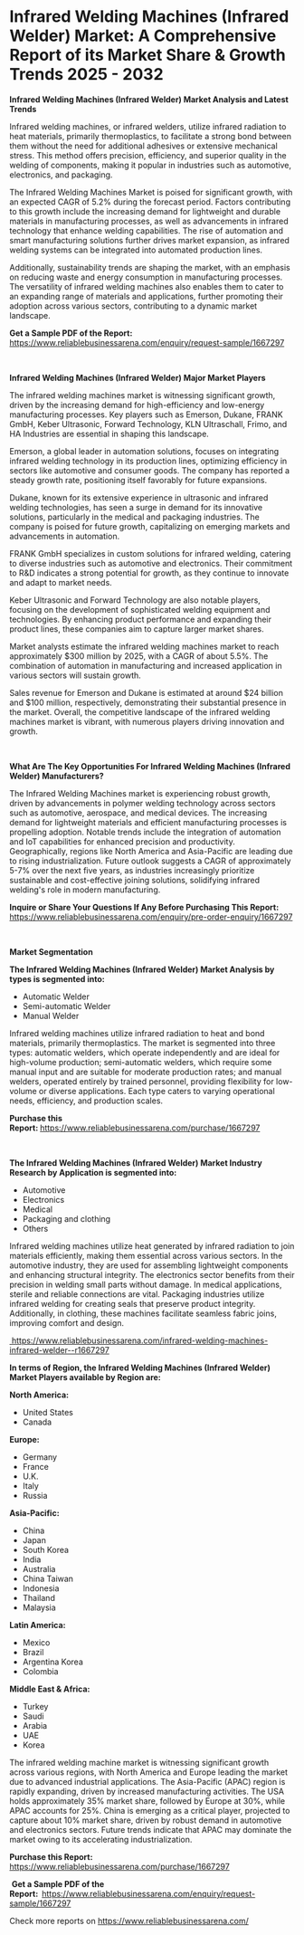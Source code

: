 <p><h1>Infrared Welding Machines (Infrared Welder) Market: A Comprehensive Report of its Market Share & Growth Trends 2025 - 2032</h1></p><p><strong>Infrared Welding Machines (Infrared Welder) Market Analysis and Latest Trends</strong></p>
<p><p>Infrared welding machines, or infrared welders, utilize infrared radiation to heat materials, primarily thermoplastics, to facilitate a strong bond between them without the need for additional adhesives or extensive mechanical stress. This method offers precision, efficiency, and superior quality in the welding of components, making it popular in industries such as automotive, electronics, and packaging.</p><p>The Infrared Welding Machines Market is poised for significant growth, with an expected CAGR of 5.2% during the forecast period. Factors contributing to this growth include the increasing demand for lightweight and durable materials in manufacturing processes, as well as advancements in infrared technology that enhance welding capabilities. The rise of automation and smart manufacturing solutions further drives market expansion, as infrared welding systems can be integrated into automated production lines.</p><p>Additionally, sustainability trends are shaping the market, with an emphasis on reducing waste and energy consumption in manufacturing processes. The versatility of infrared welding machines also enables them to cater to an expanding range of materials and applications, further promoting their adoption across various sectors, contributing to a dynamic market landscape.</p></p>
<p><strong>Get a Sample PDF of the Report:&nbsp;</strong> <a href="https://www.reliablebusinessarena.com/enquiry/request-sample/1667297?utm_campaign=2177&utm_medium=2&utm_source=Github&utm_content=ia&utm_term=27022025&utm_id=infrared-welding-machines-infrared-welder">https://www.reliablebusinessarena.com/enquiry/request-sample/1667297</a></p>
<p>&nbsp;</p>
<p><strong>Infrared Welding Machines (Infrared Welder) Major Market Players</strong></p>
<p><p>The infrared welding machines market is witnessing significant growth, driven by the increasing demand for high-efficiency and low-energy manufacturing processes. Key players such as Emerson, Dukane, FRANK GmbH, Keber Ultrasonic, Forward Technology, KLN Ultraschall, Frimo, and HA Industries are essential in shaping this landscape.</p><p>Emerson, a global leader in automation solutions, focuses on integrating infrared welding technology in its production lines, optimizing efficiency in sectors like automotive and consumer goods. The company has reported a steady growth rate, positioning itself favorably for future expansions.</p><p>Dukane, known for its extensive experience in ultrasonic and infrared welding technologies, has seen a surge in demand for its innovative solutions, particularly in the medical and packaging industries. The company is poised for future growth, capitalizing on emerging markets and advancements in automation.</p><p>FRANK GmbH specializes in custom solutions for infrared welding, catering to diverse industries such as automotive and electronics. Their commitment to R&D indicates a strong potential for growth, as they continue to innovate and adapt to market needs.</p><p>Keber Ultrasonic and Forward Technology are also notable players, focusing on the development of sophisticated welding equipment and technologies. By enhancing product performance and expanding their product lines, these companies aim to capture larger market shares.</p><p>Market analysts estimate the infrared welding machines market to reach approximately $300 million by 2025, with a CAGR of about 5.5%. The combination of automation in manufacturing and increased application in various sectors will sustain growth. </p><p>Sales revenue for Emerson and Dukane is estimated at around $24 billion and $100 million, respectively, demonstrating their substantial presence in the market. Overall, the competitive landscape of the infrared welding machines market is vibrant, with numerous players driving innovation and growth.</p></p>
<p>&nbsp;</p>
<p><strong>What Are The Key Opportunities For Infrared Welding Machines (Infrared Welder) Manufacturers?</strong></p>
<p><p>The Infrared Welding Machines market is experiencing robust growth, driven by advancements in polymer welding technology across sectors such as automotive, aerospace, and medical devices. The increasing demand for lightweight materials and efficient manufacturing processes is propelling adoption. Notable trends include the integration of automation and IoT capabilities for enhanced precision and productivity. Geographically, regions like North America and Asia-Pacific are leading due to rising industrialization. Future outlook suggests a CAGR of approximately 5-7% over the next five years, as industries increasingly prioritize sustainable and cost-effective joining solutions, solidifying infrared welding's role in modern manufacturing.</p></p>
<p><strong>Inquire or Share Your Questions If Any Before Purchasing This Report:</strong> <a href="https://www.reliablebusinessarena.com/enquiry/pre-order-enquiry/1667297?utm_campaign=2177&utm_medium=2&utm_source=Github&utm_content=ia&utm_term=27022025&utm_id=infrared-welding-machines-infrared-welder">https://www.reliablebusinessarena.com/enquiry/pre-order-enquiry/1667297</a></p>
<p>&nbsp;</p>
<p><strong>Market Segmentation</strong></p>
<p><strong>The Infrared Welding Machines (Infrared Welder) Market Analysis by types is segmented into:</strong></p>
<p><ul><li>Automatic Welder</li><li>Semi-automatic Welder</li><li>Manual Welder</li></ul></p>
<p><p>Infrared welding machines utilize infrared radiation to heat and bond materials, primarily thermoplastics. The market is segmented into three types: automatic welders, which operate independently and are ideal for high-volume production; semi-automatic welders, which require some manual input and are suitable for moderate production rates; and manual welders, operated entirely by trained personnel, providing flexibility for low-volume or diverse applications. Each type caters to varying operational needs, efficiency, and production scales.</p></p>
<p><strong>Purchase this Report:&nbsp;</strong><a href="https://www.reliablebusinessarena.com/purchase/1667297?utm_campaign=2177&utm_medium=2&utm_source=Github&utm_content=ia&utm_term=27022025&utm_id=infrared-welding-machines-infrared-welder">https://www.reliablebusinessarena.com/purchase/1667297</a></p>
<p>&nbsp;</p>
<p><strong>The Infrared Welding Machines (Infrared Welder) Market Industry Research by Application is segmented into:</strong></p>
<p><ul><li>Automotive</li><li>Electronics</li><li>Medical</li><li>Packaging and clothing</li><li>Others</li></ul></p>
<p><p>Infrared welding machines utilize heat generated by infrared radiation to join materials efficiently, making them essential across various sectors. In the automotive industry, they are used for assembling lightweight components and enhancing structural integrity. The electronics sector benefits from their precision in welding small parts without damage. In medical applications, sterile and reliable connections are vital. Packaging industries utilize infrared welding for creating seals that preserve product integrity. Additionally, in clothing, these machines facilitate seamless fabric joins, improving comfort and design.</p></p>
<p><a href="https://www.reliablebusinessarena.com/infrared-welding-machines-infrared-welder--r1667297?utm_campaign=2177&utm_medium=2&utm_source=Github&utm_content=ia&utm_term=27022025&utm_id=infrared-welding-machines-infrared-welder">&nbsp;https://www.reliablebusinessarena.com/infrared-welding-machines-infrared-welder--r1667297</a></p>
<p><strong>In terms of Region, the Infrared Welding Machines (Infrared Welder) Market Players available by Region are:</strong></p>
<p>
    <p> <strong> North America: </strong>
        <ul>
            <li>United States</li>
            <li>Canada</li>
        </ul>
        </p> 
    <p> <strong> Europe: </strong>
        <ul>
            <li>Germany</li>
            <li>France</li>
            <li>U.K.</li>
            <li>Italy</li>
            <li>Russia</li>
        </ul>
        </p> 
    <p> <strong> Asia-Pacific: </strong>
        <ul>
            <li>China</li>
            <li>Japan</li>
            <li>South Korea</li>
            <li>India</li>
            <li>Australia</li>
            <li>China Taiwan</li>
            <li>Indonesia</li>
            <li>Thailand</li>
            <li>Malaysia</li>
        </ul>
        </p> 
    <p> <strong> Latin America: </strong>
        <ul>
            <li>Mexico</li>
            <li>Brazil</li>
            <li>Argentina Korea</li>
            <li>Colombia</li>
        </ul>
        </p> 
    <p> <strong> Middle East & Africa: </strong>
        <ul>
            <li>Turkey</li>
            <li>Saudi</li>
            <li>Arabia</li>
            <li>UAE</li>
            <li>Korea</li>
        </ul>
    </p>
    </p>
<p><p>The infrared welding machine market is witnessing significant growth across various regions, with North America and Europe leading the market due to advanced industrial applications. The Asia-Pacific (APAC) region is rapidly expanding, driven by increased manufacturing activities. The USA holds approximately 35% market share, followed by Europe at 30%, while APAC accounts for 25%. China is emerging as a critical player, projected to capture about 10% market share, driven by robust demand in automotive and electronics sectors. Future trends indicate that APAC may dominate the market owing to its accelerating industrialization.</p></p>
<p><strong>Purchase this Report: </strong><a href="https://www.reliablebusinessarena.com/purchase/1667297?utm_campaign=2177&utm_medium=2&utm_source=Github&utm_content=ia&utm_term=27022025&utm_id=infrared-welding-machines-infrared-welder">https://www.reliablebusinessarena.com/purchase/1667297</a></p>
<p>&nbsp;<strong>Get a Sample PDF of the Report:&nbsp;&nbsp;</strong><a href="https://www.reliablebusinessarena.com/enquiry/request-sample/1667297?utm_campaign=2177&utm_medium=2&utm_source=Github&utm_content=ia&utm_term=27022025&utm_id=infrared-welding-machines-infrared-welder">https://www.reliablebusinessarena.com/enquiry/request-sample/1667297</a></p>
<p><strong></strong></p>
<p>Check more reports on <a href="https://www.reliablebusinessarena.com/?utm_campaign=2177&utm_medium=2&utm_source=Github&utm_content=ia&utm_term=27022025&utm_id=infrared-welding-machines-infrared-welder">https://www.reliablebusinessarena.com/</a></p>
